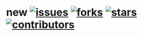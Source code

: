 # new [![issues](https://img.shields.io/github/issues/serhii-bohdan/new.svg)](https://github.com/serhii-bohdan/new/issues) [![forks](https://img.shields.io/github/forks/serhii-bohdan/new.svg)](https://github.com/serhii-bohdan/new/network/members) [![stars](https://img.shields.io/github/stars/serhii-bohdan/new.svg)](https://github.com/serhii-bohdan/new/network/stargazers) [![contributors](https://img.shields.io/github/contributors/serhii-bohdan/new.svg)](https://github.com/serhii-bohdan/new/contributors) 
